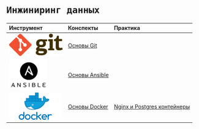 # `Инжиниринг данных`




|Инструмент|Конспекты | Практика|
|:--|:--|:--|
|<img src='img/git.png' width=140> |[Основы Git](https://github.com/NazarovMichail/Lectures-notes-MIPT/blob/master/Data%20engineering/Airflow/Airflow.ipynb)| |
| <img src='img/ansible.png' width=100>|[Основы Ansible](https://github.com/NazarovMichail/Lectures-notes-MIPT/blob/master/Data%20engineering/Luigi/Конспект/Luigi.ipynb)| |
|<img src='img/docker.jpeg' width=137> |[Основы Docker](https://github.com/NazarovMichail/Lectures-notes-MIPT/blob/master/Data%20engineering/Linux/Linux.ipynb)|[Nginx и Postgres контейнеры](https://github.com/NazarovMichail/Lectures-notes-MIPT/blob/master/Data%20engineering/Linux/Linux.ipynb) |
